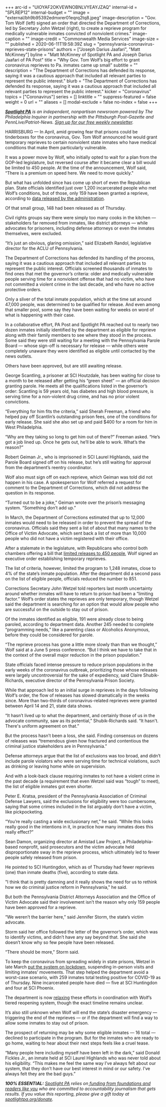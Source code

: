 +++
arc-id = "UIOYAF2OKVEWNOBNLVYEAYJZAQ"
internal-id = "SPLREP12"
internal-budget = ""
image = "external/bh9b95392edmxrer01eqrq2tq8.jpeg"
image-description = "Gov. Tom Wolf (left) signed an order that directed the Department of Corrections, led by Secretary John Wetzel (right), to create a reprieve program for medically vulnerable inmates convicted of nonviolent crimes."
image-caption = ""
image-credit = "Commonwealth Media Services"
image-size = ""
published = 2020-06-11T19:58:39Z
slug = "pennsylvania-coronavirus-reprieves-state-prisons"
authors = ["Joseph Darius Jaafari", "Matt McKinney"]
byline = "Matt McKinney of Spotlight PA and Joseph Darius Jaafari of PA Post"
title = "Why Gov. Tom Wolf’s big effort to grant coronavirus reprieves to Pa. inmates came up small"
subtitle = ""
description = "The Department of Corrections has defended its response, saying it was a cautious approach that included all relevant parties to represent the public interest."
blurb = "The Department of Corrections has defended its response, saying it was a cautious approach that included all relevant parties to represent the public interest."
kicker = "Coronavirus"
topics = ["Coronavirus"]
series = []
linktitle = ""
suppress-featured = false
weight = 0
url = ""
aliases = []
modal-exclude = false
no-index = false
+++

<a href="https://lesspage.com/"><i><b>Spotlight PA</b></i></a><i> is an independent, nonpartisan newsroom powered by The Philadelphia Inquirer in partnership with the Pittsburgh Post-Gazette and PennLive/Patriot-News. </i><a href="https://lesspage.com/newsletters"><i>Sign up for our free weekly newsletter</i></a><i>.</i>

HARRISBURG — In April, amid growing fear that prisons could be tinderboxes for the coronavirus, Gov. Tom Wolf announced he would grant temporary reprieves to certain nonviolent state inmates who have medical conditions that make them particularly vulnerable.

It was a power move by Wolf, who initially opted to wait for a plan from the GOP-led legislature, but reversed course after it became clear a bill would be limited to 450 people. At the time of the announcement, Wolf said, “There is a premium on speed here. We need to move quickly."

But what has unfolded since has come up short of even the Republican plan. State officials identified just over 1,200 incarcerated people who met Wolf’s conditions, but of those, only 159 have been granted a reprieve, according to <a href="https://www.cor.pa.gov/Pages/COVID-19.aspx">data released by the administration</a>.

Of that small group, 148 had been released as of Thursday.

Civil rights groups say there were simply too many cooks in the kitchen — stakeholders far removed from inmates, like district attorneys — while advocates for prisoners, including defense attorneys or even the inmates themselves, were excluded.

“It’s just an obvious, glaring omission,” said Elizabeth Randol, legislative director for the ACLU of Pennsylvania.

<script src="https://lesspage.com/embed.js" async></script><div data-spl-embed-version="1" data-spl-src="https://lesspage.com/embeds/donate/"></div>


The Department of Corrections has defended its handling of the process, saying it was a cautious approach that included all relevant parties to represent the public interest. Officials screened thousands of inmates to find ones that met the governor’s criteria: older and medically vulnerable people serving time for a nonviolent offense that had no victim, who have not committed a violent crime in the last decade, and who have no active protective orders.

Only a sliver of the total inmate population, which at the time sat around 47,000 people, was determined to be qualified for release. And even among that smaller pool, some say they have been waiting for weeks on word of what is happening with their case.

In a collaborative effort, PA Post and Spotlight PA reached out to nearly two dozen inmates initially identified by the department as eligible for reprieve along with their family members to see where they stood in the process. Some said they were still waiting for a meeting with the Pennsylvania Parole Board — whose sign-off is necessary for release — while others were completely unaware they were identified as eligible until contacted by the news outlets.

Others have been approved, but are still awaiting release.

George Scantling, a prisoner at SCI Houtzdale, has been waiting for close to a month to be released after getting his “green sheet” — an official decision granting parole. He meets all the qualifications listed in the governor’s order: Scantling is 59 years old, has diabetes and high blood pressure, is serving time for a non-violent drug crime, and has no prior violent convictions.

“Everything for him fits the criteria,” said Sherah Freeman, a friend who helped pay off Scantlin’s outstanding prison fees, one of the conditions for early release. She said she also set up and paid $400 for a room for him in West Philadelphia.

“Why are they taking so long to get him out of there?” Freeman asked. “He’s got a job lined up. Once he gets out, he’ll be able to work. What’s the reason?”

Robert Geiman Jr., who is imprisoned in SCI Laurel Highlands, said the Parole Board signed off on his release, but he’s still waiting for approval from the department’s reentry coordinator.

Wolf also must sign off on each reprieve, which Geiman was told did not happen in his case. A spokesperson for Wolf referred a request for comment to the Department of Corrections, which did not address the question in its response.

“Turned out to be a joke,” Geiman wrote over the prison’s messaging system. “Something don’t add up.”

In March, the Department of Corrections estimated that up to 12,000 inmates would need to be released in order to prevent the spread of the coronavirus. Officials said they sent a list of about that many names to the Office of Victim Advocate, which sent back a list of more than 10,000 people who did not have a victim registered with their office.

After a stalemate in the legislature, with Republicans who control both chambers offering a bill that <a href="https://lesspage.com/news/2020/04/pennsylvania-coronavirus-state-prisons-inmate-reprieves/">limited releases to 450 people</a>, Wolf signed an executive order establishing temporary reprieves.

The list of criteria, however, limited the program to 1,248 inmates, close to 4% of the state’s inmate population. After the department did a second pass on the list of eligible people, officials reduced the number to 851.

Corrections Secretary John Wetzel told reporters last month uncertainty around whether inmates will have to return to prison had been a “limiting factor.” Wolf’s order states the reprieves are only temporary, though Wetzel said the department is searching for an option that would allow people who are successful on the outside to stay out of prison.

Of the inmates identified as eligible, 191 were already close to being paroled, according to department data. Another 245 needed to complete “programming needs,” like a parenting class or Alcoholics Anonymous, before they could be considered for parole.

“The reprieve process has gone a little more slowly than than we thought,” Wolf said at a June 5 press conference. “But I think we have to take that in the context of the overall major reduction in the prison population.”

State officials faced intense pressure to reduce prison populations in the early weeks of the coronavirus outbreak, prioritizing those whose releases were largely uncontroversial for the sake of expediency, said Claire Shubik-Richards, executive director of the Pennsylvania Prison Society.

While that approach led to an initial surge in reprieves in the days following Wolf’s order, the flow of releases has slowed dramatically in the weeks since. More than two-thirds of coronavirus-related reprieves were granted between April 14 and 21, state data shows.

“It hasn’t lived up to what the department, and certainly those of us in the advocate community, saw as its potential,” Shubik-Richards said. “It hasn't. There's uniform agreement on that.”

But the process hasn’t been a loss, she said. Finding consensus on dozens of releases was “tremendous given how fractured and contentious the criminal justice stakeholders are in Pennsylvania.”

Defense attorneys argue that the list of exclusions was too broad, and didn’t include parole violators who were serving time for technical violations, such as drinking or leaving home while on supervision.

And with a look-back clause requiring inmates to not have a violent crime in the past decade (a requirement that even Wetzel said was “tough” to meet), the list of eligible inmates got even shorter.

Peter E. Kratsa, president of the Pennsylvania Association of Criminal Defense Lawyers, said the exclusions for eligibility were too cumbersome, saying that some crimes included in the list arguably don’t have a victim, like pickpocketing.

“You’re really casting a wide exclusionary net,” he said. “While this looks really good in the intentions in it, in practice how many inmates does this really effect?”

<script src="https://lesspage.com/embed.js" async></script><div data-spl-embed-version="1" data-spl-src="https://lesspage.com/embeds/newsletter/"></div>


Sean Damon, organizing director at Amistad Law Project, a Philadelphia-based nonprofit, said prosecutors and the victim advocate held disproportionate sway in the reprieve process, which ultimately led to fewer people safely released from prison.

He pointed to SCI Huntingdon, which as of Thursday had fewer reprieves (one) than inmate deaths (five), according to state data.

"I think that is pretty damning and it really shows the need for us to rethink how we do criminal justice reform in Pennsylvania," he said.

But both the Pennsylvania District Attorneys Association and the Office of Victim Advocate said their involvement isn’t the reason why only 159 people have been approved for a reprieve.

“We weren’t the barrier here,” said Jennifer Storm, the state’s victim advocate.

Storm said her office followed the letter of the governor’s order, which was to identify victims, and didn’t have any say beyond that. She said she doesn’t know why so few people have been released.

“There should be more," Storm said.

To keep the coronavirus from spreading widely in state prisons, Wetzel in late March <a href="https://lesspage.com/news/2020/05/pennsylvania-prisons-coronavirus-lockdown-mental-health/">put the system on lockdown</a>, suspending in-person visits and limiting inmates’ movements. That step helped the department avoid a worst-case scenario, with 259 inmates total testing positive for COVID-19 as of Thursday. Nine incarcerated people have died — five at SCI Huntingdon and four at SCI Phoenix.

The department is now <a href="https://www.media.pa.gov/Pages/corrections_details.aspx?newsid=463">relaxing</a> these efforts in coordination with Wolf’s tiered reopening system, though the exact timeline remains unclear.

It’s also still unknown when Wolf will end the state’s disaster emergency — triggering the end of the reprieves — or if the department will find a way to allow some inmates to stay out of prison.

The prospect of returning may be why some eligible inmates — 16 total — declined to participate in the program. But for the inmates who are ready to go home, waiting to hear about their next steps feels like a cruel tease.

“Many people here including myself have been left in the dark,” said Donald Fickles Jr., an inmate held at SCI Laurel Highlands who was never told about his eligibility. “This makes me feel the same way I’ve always felt about our system, that they don’t have our best interest in mind or our safety. I’ve always felt they are the bad guys.”

<i><b>100% ESSENTIAL:</b></i> <a href="https://lesspage.com/"><i>Spotlight PA</i></a><i> relies on</i><a href="https://lesspage.com/support"><i> funding from foundations and readers like you</i></a><i> who are committed to accountability journalism that gets results. If you value this reporting, please give a gift today at </i><a href="http://spotlightpa.org/donate"><i>spotlightpa.org/donate</i></a><i>.</i>
